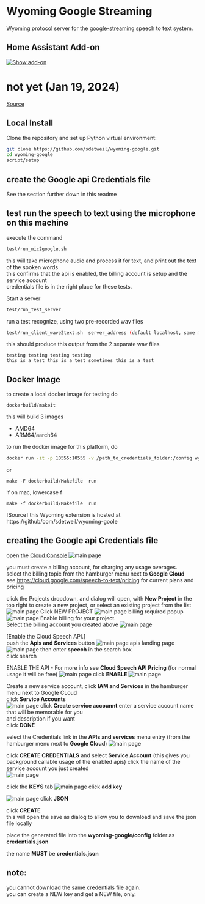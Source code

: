 # Wyoming Google Streaming

[Wyoming protocol](https://github.com/rhasspy/wyoming) server for the [google-streaming](https://github.com/sdetweil/google-asr) speech to text system.

## Home Assistant Add-on

[![Show add-on](https://my.home-assistant.io/badges/supervisor_addon.svg)](https://my.home-assistant.io/redirect/supervisor_addon/?addon=core_google)

# not yet (Jan 19, 2024)
[Source](https://github.com/home-assistant/addons/tree/master/google)

## Local Install

Clone the repository and set up Python virtual environment:

```sh
git clone https://github.com/sdetweil/wyoming-google.git
cd wyoming-google
script/setup
```
## create the Google api Credentials file
See the section further down in this readme


## test run the speech to text using the microphone on this machine
execute the command<br>
```sh
test/run_mic2google.sh
```

this will take microphone audio and process it for text, and print out the text of the spoken words<br>
this confirms that the api is enabled, the billing account is setup and the service account <br>
credentials file is in the right place for these tests. 


Start a server 
```sh
test/run_test_server 
```

run a test recognize, using two pre-recorded wav files
```sh
test/run_client_wave2text.sh  server_address (default localhost, same machine as server)
```

this should produce this output from the 2 separate wav files
```text
testing testing testing testing
this is a test this is a test sometimes this is a test

```



## Docker Image
to create a local docker image for testing do
```
dockerbuild/makeit
```
this will build 3 images<br>
* AMD64 <br>
* ARM64/aarch64 <br>

to run the docker image for this platform, do 

``` sh 
docker run -it -p 10555:10555 -v /path_to_credentials_folder:/config wyoming-google
```

or 
```
make -F dockerbuild/Makefile  run
```
if on mac, lowercase f 
```
make -f dockerbuild/Makefile  run
```


[Source]
this Wyoming extension is hosted at 
https://github/com/sdetweil/wyoming-goole

## creating the Google api Credentials file
open the [Cloud Console](https://console.cloud.google.com/welcome)
![main page](./images/mainpage.png)

you must create a billing account, for charging any usage overages. <br>
select the billing topic from the hamburger menu  next to **Google Cloud**<br>
see https://cloud.google.com/speech-to-text/pricing for current plans and pricing<br>

click the Projects dropdown, and dialog will open, with **New Project**  in the top right to create a new project, or select an existing project from the list 
![main page](./images/add-select-project.png)
Click NEW PROJECT
![main page](./images/new-project.png)
billing required popup
![main page](./images/billing-required.png)
Enable billing for your project.<br>
Select the billing account you created above
![main page](./images/project-selected.png)


[Enable the Cloud Speech API.]<br>
push the **Apis and Services** button 
![main page](./images/push-apis.png)
apis landing page
![main page](./images/apis-landing.png)
then enter **speech** in the search box<br>
click search

ENABLE THE API - For more info see **Cloud Speech API Pricing** (for normal usage it will be free)
![main page](./images/enable-speech-api.png)
click **ENABLE**
![main page](./images/after-api-enable.png)

Create a new service account, 
click **IAM and Services** in the hamburger menu next to Google CLoud<br>
click **Service Accounts**<br>
![main page](./images/create-service-account.png)
click **Create service accounnt**
enter a service account name that will be memorable for you <br>
and description if you want<br>
click **DONE**

select the Credentials link in the **APIs and services** menu entry (from the hamburger menu  next to **Google Cloud**)
![main page](./images/listing-credentials-page.png)


click **CREATE CREDENTIALS** and select **Service Account** (this gives you background callable usage of the enabled apis) 
click the name of the service account you just created<br>
![main page](./images/view-service-account.png)



click the **KEYS** tab
![main page](./images/view-service-account.png)
click **add key**

![main page](./images/select-json-keyfile.png)
click **JSON**

click **CREATE** <br>
this will open the save as dialog to allow you to download and save the json file locally<br>

place the generated file into the **wyoming-google/config** folder as **credentials.json**

the name **MUST** be **credentials.json** 

## note: <br>
you cannot download the same credentials file again.<br>
you can create a NEW key and get a NEW file, only. 

